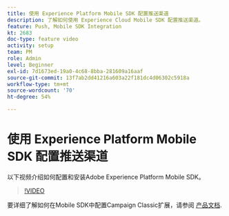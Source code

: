 ```yaml
---
title: 使用 Experience Platform Mobile SDK 配置推送渠道
description: 了解如何使用 Experience Cloud Mobile SDK 配置推送渠道。
feature: Push, Mobile SDK Integration
kt: 2683
doc-type: feature video
activity: setup
team: PM
role: Admin
level: Beginner
exl-id: 7d1673ed-19a0-4c68-8bba-281609a16aaf
source-git-commit: 13f7ab2dd41216a603a22f181dc4d06302c5918a
workflow-type: tm+mt
source-wordcount: '70'
ht-degree: 54%

---
```


# 使用 Experience Platform Mobile SDK 配置推送渠道

以下视频介绍如何配置和安装Adobe Experience Platform Mobile SDK。

>[!VIDEO](https://video.tv.adobe.com/v/27699?quality=12&learn=on)

要详细了解如何在Mobile SDK中配置Campaign Classic扩展，请参阅 [产品文档](https://aep-sdks.gitbook.io/docs/using-mobile-extensions/adobe-campaignclassic).
